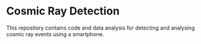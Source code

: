 # Cosmic Ray Detection
This repository contains code and data analysis for detecting and analysing cosmic ray events using a smartphone.
